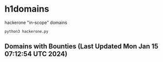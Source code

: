# h1domains
hackerone "in-scope" domains

`python3 hackerone.py`
## Domains with Bounties (Last Updated Mon Jan 15 07:12:54 UTC 2024)
```

```
